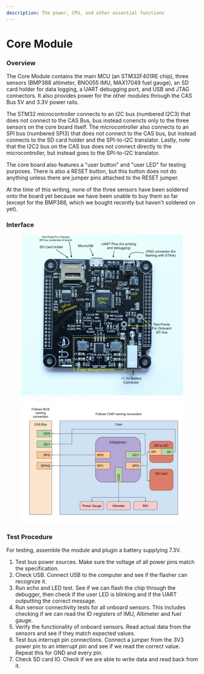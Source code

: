 ```yaml
---
description: The power, CPU, and other essential functions
---
```


# Core Module

### Overview

The Core Module contains the main MCU (an STM32F401RE chip), three sensors (BMP388 altimeter, BNO055 IMU, MAX17049 fuel gauge), an SD card holder for data logging, a UART debugging port, and USB and JTAG connectors. It also provides power for the other modules through the CAS Bus 5V and 3.3V power rails.&#x20;

The STM32 microcontroller connects to an I2C bus (numbered I2C3) that does not connect to the CAS Bus, bus instead conencts only to the three sensors on the core board itself. The microcontroller also connects to an SPI bus (numbered SPI3) that does not connect to the CAS bus, but instead connects to the SD card holder and the SPI-to-I2C translator. Lastly, note that the I2C2 bus on the CAS bus does not connect directly to the microcontroller, but instead goes to the SPI-to-I2C translator.

The core board also features a "user button" and "user LED" for testing purposes. There is also a RESET button, but this button does not do anything unless there are jumper pins attached to the RESET jumper.

At the time of this writing, none of the three sensors have been soldered onto the board yet because we have been unable to buy them so far (except for the BMP388, which we bought recently but haven't soldered on yet).

### Interface

<figure><img src="../../.gitbook/assets/CAS.png" alt=""><figcaption></figcaption></figure>

<figure><img src="../../.gitbook/assets/CORE-F401 Bus Diagram.jpg" alt=""><figcaption></figcaption></figure>

### Test Procedure

For testing, assemble the module and plugin a battery supplying 7.3V.

1. Test bus power sources. Make sure the voltage of all power pins match the specification.
2. Check USB. Connect USB to the computer and see if the flasher can recognize it.
3. Run echo and LED test. See if we can flash the chip through the debugger, then check if the user LED is blinking and if the UART outputting the correct message.
4. Run sensor connectivity tests for all onboard sensors. This includes checking if we can read the ID registers of IMU, Altimeter and fuel gauge.&#x20;
5. Verify the functionality of onboard sensors. Read actual data from the sensors and see if they match expected values.
6. Test bus interrupt pin connections. Connect a jumper from the 3V3 power pin to an interrupt pin and see if we read the correct value. Repeat this for GND and every pin.&#x20;
7. Check SD card IO. Check if we are able to write data and read back from it.
